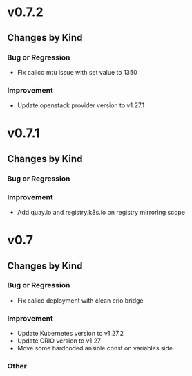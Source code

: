 # v0.7.2

## Changes by Kind

### Bug or Regression

- Fix calico mtu issue with set value to 1350

### Improvement

- Update openstack provider version to v1.27.1


# v0.7.1

## Changes by Kind

### Bug or Regression

### Improvement

- Add quay.io and registry.k8s.io on registry mirroring scope


# v0.7

## Changes by Kind

### Bug or Regression

- Fix calico deployment with clean crio bridge

### Improvement

- Update Kubernetes version to v1.27.2
- Update CRIO version to v1.27
- Move some hardcoded ansible const on variables side

### Other
